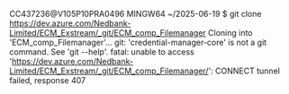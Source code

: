 CC437236@V105P10PRA0496 MINGW64 ~/2025-06-19
$ git clone https://dev.azure.com/Nedbank-Limited/ECM_Exstream/_git/ECM_comp_Filemanager
Cloning into 'ECM_comp_Filemanager'...
git: 'credential-manager-core' is not a git command. See 'git --help'.
fatal: unable to access 'https://dev.azure.com/Nedbank-Limited/ECM_Exstream/_git/ECM_comp_Filemanager/': CONNECT tunnel failed, response 407
